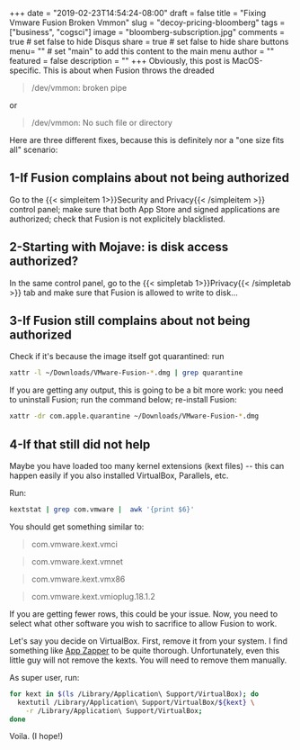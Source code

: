 +++
date = "2019-02-23T14:54:24-08:00"
draft = false
title =  "Fixing Vmware Fusion Broken Vmmon"
slug = "decoy-pricing-bloomberg"
tags = ["business", "cogsci"]
image = "bloomberg-subscription.jpg"
comments = true	# set false to hide Disqus
share = true	# set false to hide share buttons
menu= ""		# set "main" to add this content to the main menu
author = ""
featured = false
description = ""
+++
Obviously, this post is MacOS-specific. This is about when Fusion throws the dreaded

> /dev/vmmon: broken pipe

or

> /dev/vmmon: No such file or directory


Here are three different fixes, because this is definitely nor a "one size fits all" scenario:

## 1-If Fusion complains about not being authorized

Go to the {{< simpleitem 1>}}Security and Privacy{{< /simpleitem >}} control panel; make sure that both App Store and signed applications are authorized; check that Fusion is not explicitely blacklisted.

## 2-Starting with Mojave: is disk access authorized?

In the same control panel, go to the {{< simpletab 1>}}Privacy{{< /simpletab >}} tab and make sure that Fusion is allowed to write to disk...

## 3-If Fusion still complains about not being authorized

Check if it's because the image itself got quarantined: run

```bash
xattr -l ~/Downloads/VMware-Fusion-*.dmg | grep quarantine
```

If you are getting any output, this is going to be a bit more work: you need to uninstall Fusion; run the command below; re-install Fusion:

```bash
xattr -dr com.apple.quarantine ~/Downloads/VMware-Fusion-*.dmg
```

## 4-If that still did not help

Maybe you have loaded too many kernel extensions (kext files) -- this can happen easily if you also installed VirtualBox, Parallels, etc.

Run:

```bash
kextstat | grep com.vmware |  awk '{print $6}'
```

You should get something similar to:

>com.vmware.kext.vmci

>com.vmware.kext.vmnet

>com.vmware.kext.vmx86

>com.vmware.kext.vmioplug.18.1.2

If you are getting fewer rows, this could be your issue. Now, you need to select what other software you wish to sacrifice to allow Fusion to work.

Let's say you decide on VirtualBox. First, remove it from your system. I find something like [App Zapper](https://www.appzapper.com/) to be quite thorough. Unfortunately, even this little guy will not remove the kexts. You will need to remove them manually.

As super user, run:

```bash
for kext in $(ls /Library/Application\ Support/VirtualBox); do
  kextutil /Library/Application\ Support/VirtualBox/${kext} \
    -r /Library/Application\ Support/VirtualBox;
done
```

Voila. (I hope!)
